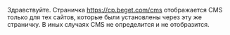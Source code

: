 Здравствуйте. Страничка https://cp.beget.com/cms отображается CMS только для тех сайтов, которые были установлены через эту же страничку. В иных случаях CMS не определится и не отобразится.